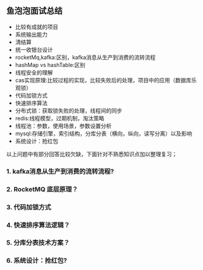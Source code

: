 
## 鱼泡泡面试总结

- 比较有成就的项目
- 系统输出能力
- 清结算
- 统一收银台设计
- rocketMq,kafka:区别，kafka消息从生产到消费的流转流程
- hashMap vs hashTable:区别
- 线程安全的理解
- cas实现原理:比较过程的实现，比较失败后的处理，项目中的应用（数据库乐观锁）
- 代码加锁方式
- 快速排序算法
- 分布式锁：获取锁失败的处理，线程间的同步
- redis:线程模型，过期机制，淘汰策略
- 线程池：参数，使用场景，参数设置分析
- mysql:存储引擎，索引结构，分库分表（横向，纵向，读写分离）以及影响
- 系统设计：抢红包




以上问题中有部分回答比较欠缺，下面针对不熟悉知识点加以整理复习；

### 1. kafka消息从生产到消费的流转流程?


### 2. RocketMQ 底层原理？


### 3. 代码加锁方式


### 4. 快速排序算法逻辑？


### 5. 分库分表技术方案？


### 6. 系统设计：抢红包?



















